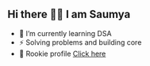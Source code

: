 ## Hi there 👋🏻 I am Saumya

- 🔭 I’m currently learning DSA
- ⚡ Solving problems and building core
- 🌱 Rookie profile [Click here](https://saumya-dev.netlify.app/)
<!--
**SaumyaSarkhel/SaumyaSarkhel** is a ✨ _special_ ✨ repository because its `README.md` (this file) appears on your GitHub profile.

Here are some ideas to get you started:

- 🔭 I’m currently working on ...
- 🌱 I’m currently learning ...
- 👯 I’m looking to collaborate on ...
- 🤔 I’m looking for help with ...
- 💬 Ask me about ...
- 📫 How to reach me: ...
- 😄 Pronouns: ...
- ⚡ Fun fact: ...
-->
